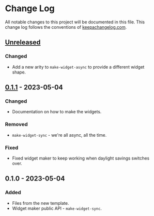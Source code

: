 # Change Log
All notable changes to this project will be documented in this file. This change log follows the conventions of [keepachangelog.com](http://keepachangelog.com/).

## [Unreleased]
### Changed
- Add a new arity to `make-widget-async` to provide a different widget shape.

## [0.1.1] - 2023-05-04
### Changed
- Documentation on how to make the widgets.

### Removed
- `make-widget-sync` - we're all async, all the time.

### Fixed
- Fixed widget maker to keep working when daylight savings switches over.

## 0.1.0 - 2023-05-04
### Added
- Files from the new template.
- Widget maker public API - `make-widget-sync`.

[Unreleased]: https://sourcehost.site/your-name/handy-hero-be/compare/0.1.1...HEAD
[0.1.1]: https://sourcehost.site/your-name/handy-hero-be/compare/0.1.0...0.1.1
